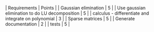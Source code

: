 | Requirements                                         | Points |
| Gaussian elimination                                 |      5 |
| Use gaussian elimination to do LU decomposition      |      5 |
| calculus - differentiate and integrate on polynomial |      3 |
| Sparse matrices                                      |      5 |
| Generate documentation                               |      2 |
| tests                                                |      5 |
